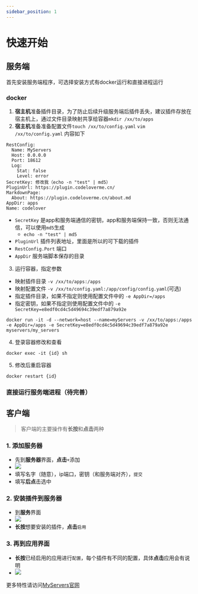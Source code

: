 ```yaml
---
sidebar_position: 1
---
```


# 快速开始

## 服务端
首先安装服务端程序，可选择安装方式有docker运行和直接进程运行

### docker

1. **宿主机**准备插件目录，为了防止后续升级服务端后插件丢失，建议插件存放在宿主机上，通过文件目录映射共享给容器`mkdir /xx/to/apps`
2. **宿主机**准备准备配置文件`touch /xx/to/config.yaml` `vim /xx/to/config.yaml` 内容如下

```
RestConfig:
  Name: MyServers
  Host: 0.0.0.0
  Port: 18612
  Log:
    Stat: false
    Level: error
SecretKey: 修改我（echo -n "test" | md5）
PluginUrl: https://plugin.codeloverme.cn/
MarkdownPage:
  About: https://plugin.codeloverme.cn/about.md
AppDir: apps
Name: codelover
```

- `SecretKey` 是app和服务端通信的密钥，app和服务端保持一致，否则无法通信，可以使用`md5`生成
  - `echo -n "test" | md5`
- `PluginUrl` 插件列表地址，里面是所以的可下载的插件
- `RestConfig.Port` 端口
- `AppDir` 服务端脚本保存的目录

3. 运行容器，指定参数
- 映射插件目录 `-v /xx/to/apps:/apps`
- 映射配置文件 `-v /xx/to/config.yaml:/app/config/config.yaml`(可选)
- 指定插件目录，如果不指定则使用配置文件中的 `-e AppDir=/apps`
- 指定密钥，如果不指定则使用配置文件中的 `-e SecretKey=e8edf0cd4c5d49694c39edf7a879a92e`

```shell
docker run -it -d --network=host --name=myServers -v /xx/to/apps:/apps  -e AppDir=/apps -e SecretKey=e8edf0cd4c5d49694c39edf7a879a92e myservers/my_servers
```

4. 登录容器修改和查看
```shell
docker exec -it {id} sh
```

5. 修改后重启容器
```shell
docker restart {id} 
```

### 直接运行服务端进程（待完善）


## 客户端

> 客户端的主要操作有**长按**和**点击**两种

### 1. 添加服务器
- 先到**服务器**界面，**点击**`+`添加
- ![](https://myservers.codeloverme.cn/img/add_server.jpeg)
- 填写名字（随意），ip端口，密钥（和服务端对齐），`提交`
- 填写**后点**击选中

### 2. 安装插件到服务器
- 到**服务**界面
- ![](https://myservers.codeloverme.cn/img/add_plugin.png)
- **长按**想要安装的插件，**点击**`启用`

### 3. 再到应用界面
- **长按**已经启用的应用进行`配置`，每个插件有不同的配置，具体**点击**应用会有说明
- ![](https://myservers.codeloverme.cn/img/config_app.png)

更多特性请访问[MyServers官网](https://myservers.codeloverme.cn)

